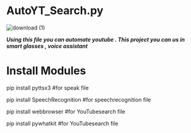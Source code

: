 # AutoYT_Search.py
![download (1)](https://user-images.githubusercontent.com/87372653/176654157-be0f6abe-0c4b-46d1-89ce-896954c5293b.jpg)

***Using this file you can automate youtube . This project you can us in smart glasses , voice assistant*** 

# Install Modules

pip install pyttsx3 #for speak file

pip install SpeechRecognition #for speechrecognition file

pip install webbrowser #for YouTubesearch file

pip install pywhatkit #for YouTubesearch file
